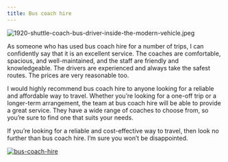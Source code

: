 ```yaml
---
title: Bus coach hire
---
```


![1920-shuttle-coach-bus-driver-inside-the-modern-vehicle.jpeg](/1920-shuttle-coach-bus-driver-inside-the-modern-vehicle.jpeg)

As someone who has used bus coach hire for a number of trips, I can confidently say that it is an excellent service. The coaches are comfortable, spacious, and well-maintained, and the staff are friendly and knowledgeable. The drivers are experienced and always take the safest routes. The prices are very reasonable too.

I would highly recommend bus coach hire to anyone looking for a reliable and affordable way to travel. Whether you’re looking for a one-off trip or a longer-term arrangement, the team at bus coach hire will be able to provide a great service. They have a wide range of coaches to choose from, so you’re sure to find one that suits your needs.

If you’re looking for a reliable and cost-effective way to travel, then look no further than bus coach hire. I’m sure you won’t be disappointed.

[![bus-coach-hire](<https://dabuttonfactory.com/button.png?t=CHECK+SERVICE&f=Noto+Sans-Bold&ts=26&tc=fff&hp=45&vp=20&c=11&bgt=unicolored&bgc=4bd42f>)](<https://londonexpertfinder.com/link>)